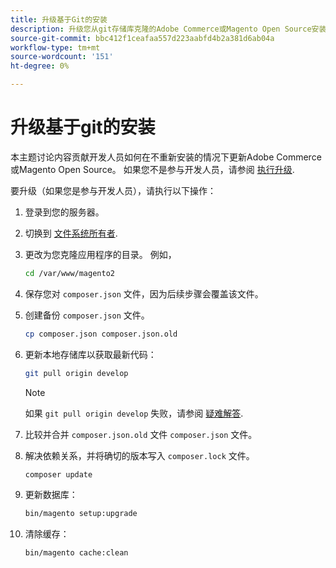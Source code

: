 ```yaml
---
title: 升级基于Git的安装
description: 升级您从git存储库克隆的Adobe Commerce或Magento Open Source安装。
source-git-commit: bbc412f1ceafaa557d223aabfd4b2a381d6ab04a
workflow-type: tm+mt
source-wordcount: '151'
ht-degree: 0%

---
```



# 升级基于git的安装

本主题讨论内容贡献开发人员如何在不重新安装的情况下更新Adobe Commerce或Magento Open Source。 如果您不是参与开发人员，请参阅 [执行升级](../implementation/perform-upgrade.md).

要升级（如果您是参与开发人员），请执行以下操作：

1. 登录到您的服务器。

1. 切换到 [文件系统所有者](https://devdocs.magento.com/guides/v2.4/install-gde/prereq/file-sys-perms-over.html).

1. 更改为您克隆应用程序的目录。 例如，

   ```bash
   cd /var/www/magento2
   ```

1. 保存您对 `composer.json` 文件，因为后续步骤会覆盖该文件。

1. 创建备份 `composer.json` 文件。

   ```bash
   cp composer.json composer.json.old
   ```

1. 更新本地存储库以获取最新代码：

   ```bash
   git pull origin develop
   ```

   >[!NOTE]
   >
   >如果 `git pull origin develop` 失败，请参阅 [疑难解答](https://support.magento.com/hc/en-us/articles/360034229872).

1. 比较并合并 `composer.json.old` 文件 `composer.json` 文件。

1. 解决依赖关系，并将确切的版本写入 `composer.lock` 文件。

   ```bash
   composer update
   ```

1. 更新数据库：

   ```bash
   bin/magento setup:upgrade
   ```

1. 清除缓存：

   ```bash
   bin/magento cache:clean
   ```
